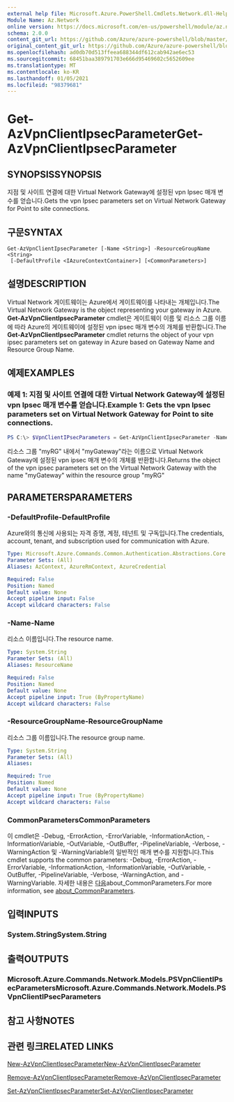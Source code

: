 ```yaml
---
external help file: Microsoft.Azure.PowerShell.Cmdlets.Network.dll-Help.xml
Module Name: Az.Network
online version: https://docs.microsoft.com/en-us/powershell/module/az.network/get-azvpnclientipsecparameter
schema: 2.0.0
content_git_url: https://github.com/Azure/azure-powershell/blob/master/src/Network/Network/help/Get-AzVpnClientIpsecParameter.md
original_content_git_url: https://github.com/Azure/azure-powershell/blob/master/src/Network/Network/help/Get-AzVpnClientIpsecParameter.md
ms.openlocfilehash: ad0db70d513ffeea688344df612cab942ae6ec53
ms.sourcegitcommit: 68451baa389791703e666d95469602c5652609ee
ms.translationtype: MT
ms.contentlocale: ko-KR
ms.lasthandoff: 01/05/2021
ms.locfileid: "98379681"
---
```

# <span data-ttu-id="95922-101">Get-AzVpnClientIpsecParameter</span><span class="sxs-lookup"><span data-stu-id="95922-101">Get-AzVpnClientIpsecParameter</span></span>

## <span data-ttu-id="95922-102">SYNOPSIS</span><span class="sxs-lookup"><span data-stu-id="95922-102">SYNOPSIS</span></span>
<span data-ttu-id="95922-103">지점 및 사이트 연결에 대한 Virtual Network Gateway에 설정된 vpn Ipsec 매개 변수를 얻습니다.</span><span class="sxs-lookup"><span data-stu-id="95922-103">Gets the vpn Ipsec parameters set on Virtual Network Gateway for Point to site connections.</span></span>

## <span data-ttu-id="95922-104">구문</span><span class="sxs-lookup"><span data-stu-id="95922-104">SYNTAX</span></span>

```
Get-AzVpnClientIpsecParameter [-Name <String>] -ResourceGroupName <String>
 [-DefaultProfile <IAzureContextContainer>] [<CommonParameters>]
```

## <span data-ttu-id="95922-105">설명</span><span class="sxs-lookup"><span data-stu-id="95922-105">DESCRIPTION</span></span>
<span data-ttu-id="95922-106">Virtual Network 게이트웨이는 Azure에서 게이트웨이를 나타내는 개체입니다.</span><span class="sxs-lookup"><span data-stu-id="95922-106">The Virtual Network Gateway is the object representing your gateway in Azure.</span></span>
<span data-ttu-id="95922-107">**Get-AzVpnClientIpsecParameter** cmdlet은 게이트웨이 이름 및 리소스 그룹 이름에 따라 Azure의 게이트웨이에 설정된 vpn ipsec 매개 변수의 개체를 반환합니다.</span><span class="sxs-lookup"><span data-stu-id="95922-107">The **Get-AzVpnClientIpsecParameter** cmdlet returns the object of your vpn ipsec parameters set on gateway in Azure based on Gateway Name and Resource Group Name.</span></span>

## <span data-ttu-id="95922-108">예제</span><span class="sxs-lookup"><span data-stu-id="95922-108">EXAMPLES</span></span>

### <span data-ttu-id="95922-109">예제 1: 지점 및 사이트 연결에 대한 Virtual Network Gateway에 설정된 vpn Ipsec 매개 변수를 얻습니다.</span><span class="sxs-lookup"><span data-stu-id="95922-109">Example 1: Gets the vpn Ipsec parameters set on Virtual Network Gateway for Point to site connections.</span></span>
```powershell
PS C:\> $VpnClientIPsecParameters = Get-AzVpnClientIpsecParameter -Name myGateway -ResourceGroupName myRG
```

<span data-ttu-id="95922-110">리소스 그룹 "myRG" 내에서 "myGateway"라는 이름으로 Virtual Network Gateway에 설정된 vpn ipsec 매개 변수의 개체를 반환합니다.</span><span class="sxs-lookup"><span data-stu-id="95922-110">Returns the object of the vpn ipsec parameters set on the Virtual Network Gateway with the name "myGateway" within the resource group "myRG"</span></span>

## <span data-ttu-id="95922-111">PARAMETERS</span><span class="sxs-lookup"><span data-stu-id="95922-111">PARAMETERS</span></span>

### <span data-ttu-id="95922-112">-DefaultProfile</span><span class="sxs-lookup"><span data-stu-id="95922-112">-DefaultProfile</span></span>
<span data-ttu-id="95922-113">Azure와의 통신에 사용되는 자격 증명, 계정, 테넌트 및 구독입니다.</span><span class="sxs-lookup"><span data-stu-id="95922-113">The credentials, account, tenant, and subscription used for communication with Azure.</span></span>

```yaml
Type: Microsoft.Azure.Commands.Common.Authentication.Abstractions.Core.IAzureContextContainer
Parameter Sets: (All)
Aliases: AzContext, AzureRmContext, AzureCredential

Required: False
Position: Named
Default value: None
Accept pipeline input: False
Accept wildcard characters: False
```

### <span data-ttu-id="95922-114">-Name</span><span class="sxs-lookup"><span data-stu-id="95922-114">-Name</span></span>
<span data-ttu-id="95922-115">리소스 이름입니다.</span><span class="sxs-lookup"><span data-stu-id="95922-115">The resource name.</span></span>

```yaml
Type: System.String
Parameter Sets: (All)
Aliases: ResourceName

Required: False
Position: Named
Default value: None
Accept pipeline input: True (ByPropertyName)
Accept wildcard characters: False
```

### <span data-ttu-id="95922-116">-ResourceGroupName</span><span class="sxs-lookup"><span data-stu-id="95922-116">-ResourceGroupName</span></span>
<span data-ttu-id="95922-117">리소스 그룹 이름입니다.</span><span class="sxs-lookup"><span data-stu-id="95922-117">The resource group name.</span></span>

```yaml
Type: System.String
Parameter Sets: (All)
Aliases:

Required: True
Position: Named
Default value: None
Accept pipeline input: True (ByPropertyName)
Accept wildcard characters: False
```

### <span data-ttu-id="95922-118">CommonParameters</span><span class="sxs-lookup"><span data-stu-id="95922-118">CommonParameters</span></span>
<span data-ttu-id="95922-119">이 cmdlet은 -Debug, -ErrorAction, -ErrorVariable, -InformationAction, -InformationVariable, -OutVariable, -OutBuffer, -PipelineVariable, -Verbose, -WarningAction 및 -WarningVariable의 일반적인 매개 변수를 지원합니다.</span><span class="sxs-lookup"><span data-stu-id="95922-119">This cmdlet supports the common parameters: -Debug, -ErrorAction, -ErrorVariable, -InformationAction, -InformationVariable, -OutVariable, -OutBuffer, -PipelineVariable, -Verbose, -WarningAction, and -WarningVariable.</span></span> <span data-ttu-id="95922-120">자세한 내용은 [다음](http://go.microsoft.com/fwlink/?LinkID=113216)about_CommonParameters.</span><span class="sxs-lookup"><span data-stu-id="95922-120">For more information, see [about_CommonParameters](http://go.microsoft.com/fwlink/?LinkID=113216).</span></span>

## <span data-ttu-id="95922-121">입력</span><span class="sxs-lookup"><span data-stu-id="95922-121">INPUTS</span></span>

### <span data-ttu-id="95922-122">System.String</span><span class="sxs-lookup"><span data-stu-id="95922-122">System.String</span></span>

## <span data-ttu-id="95922-123">출력</span><span class="sxs-lookup"><span data-stu-id="95922-123">OUTPUTS</span></span>

### <span data-ttu-id="95922-124">Microsoft.Azure.Commands.Network.Models.PSVpnClientIPsecParameters</span><span class="sxs-lookup"><span data-stu-id="95922-124">Microsoft.Azure.Commands.Network.Models.PSVpnClientIPsecParameters</span></span>

## <span data-ttu-id="95922-125">참고 사항</span><span class="sxs-lookup"><span data-stu-id="95922-125">NOTES</span></span>

## <span data-ttu-id="95922-126">관련 링크</span><span class="sxs-lookup"><span data-stu-id="95922-126">RELATED LINKS</span></span>

[<span data-ttu-id="95922-127">New-AzVpnClientIpsecParameter</span><span class="sxs-lookup"><span data-stu-id="95922-127">New-AzVpnClientIpsecParameter</span></span>](./New-AzVpnClientIpsecParameter.md)

[<span data-ttu-id="95922-128">Remove-AzVpnClientIpsecParameter</span><span class="sxs-lookup"><span data-stu-id="95922-128">Remove-AzVpnClientIpsecParameter</span></span>](./Remove-AzVpnClientIpsecParameter.md)

[<span data-ttu-id="95922-129">Set-AzVpnClientIpsecParameter</span><span class="sxs-lookup"><span data-stu-id="95922-129">Set-AzVpnClientIpsecParameter</span></span>](./Set-AzVpnClientIpsecParameter.md)
